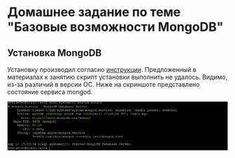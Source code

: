 # Домашнее задание по теме "Базовые возможности MongoDB"
## Установка MongoDB
Установку производил согласно [инструкции](https://www.mongodb.com/docs/manual/tutorial/install-mongodb-on-ubuntu/). Предложенный
в материалах к занятию скрипт установки выполнить не удалось. Видимо, из-за различий в версии ОС. Ниже на скриншоте
представлено состояние сервиса mongod.

![mongod status](./task02-mongod-status.PNG)

